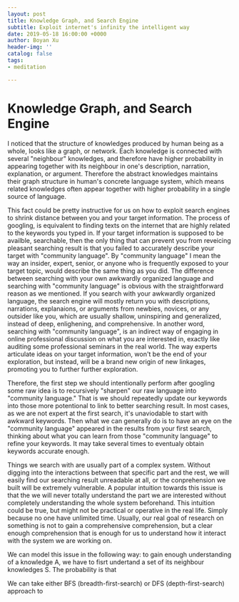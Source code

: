 ```yaml
---
layout: post
title: Knowledge Graph, and Search Engine
subtitle: Exploit internet's infinity the intelligent way
date: 2019-05-18 16:00:00 +0000
author: Boyan Xu
header-img: ''
catalog: false
tags:
- meditation

---
```

# Knowledge Graph, and Search Engine

I noticed that the structure of knowledges produced by human being as a whole, looks like a graph, or network. Each knowledge is connected with several "neighbour" knowledges, and therefore have higher probability in appearing together with its neighbour in one's description, narration, explanation, or argument. Therefore the abstract knowledges maintains their graph structure in human's concrete language system, which means related knowledges often appear together with higher probability in a single source of language.

This fact could be pretty instructive for us on how to exploit search engines to shrink distance between you and your target information. The process of googling, is equivalent to finding texts on the internet that are highly related to the keywords you typed in. If your target information is supposed to be availble, searchable, then the only thing that can prevent you from reveicing pleasant searching result is that you failed to accurately describe your target with "community language". By "community language" I mean the way an insider, expert, senior, or anyone who is frequently exposed to your target topic, would describe the same thing as you did. The difference between searching with your own awkwardly organized language and searching with "community language" is obvious with the straightforward reason as we mentioned. If you search with your awkwardly organized language, the search engine will mostly return you with descriptions, narrations, explanaions, or arguments from newbies, novices, or any outsider like you, which are usually shallow, uninspiring and generalized, instead of deep, enlighening, and comprehensive. In another word, searching with "community language", is an indirect way of engaging in online professional discussion on what you are interested in, exactly like auditing some professional seminars in the real world. The way experts articulate ideas on your target information, won't be the end of your exploration, but instead, will be a brand new origin of new linkages, promoting you to further further exploration.

Therefore, the first step we should intentionally perform after googling some raw idea is to recursively "sharpen" our raw language into "community language." That is we should repeatedly update our keywords into those more potentional to link to better searching result. In most cases, as we are not expert at the first search, it's unaviodable to start with awkward keywords. Then what we can generally do is to have an eye on the "community language" appeared in the results from your first search, thinking about what you can learn from those "community language" to refine your keywords. It may take several times to eventualy obtain keywords accurate enough.

Things we search with are usually part of a complex system. Without digging into the interactions between that specific part and the rest, we will easily find our searching result unreadable at all, or the conprehension we built will be extremely vulnerable. A popular intuition towards this issue is that the we will never totally understand the part we are interested without completely understanding the whole system beforehand. This intuition could be true, but might not be practical or operative in the real life. Simply because no one have unlimited time. Usually, our real goal of research on something is not to gain a comprehensive comprehension, but a clear enough comprehension that is enough for us to understand how it interact with the system we are working on.

We can model this issue in the following way: to gain enough understanding of a knowledge A, we have to fisrt undertand a set of its neighbour knowledges S. The probability is that

We can take either BFS (breadth-first-search) or DFS (depth-first-search) approach to